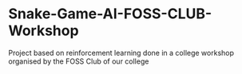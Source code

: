 # Snake-Game-AI-FOSS-CLUB-Workshop

Project based on reinforcement learning done in a college workshop organised by the FOSS Club of our college
